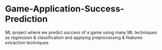 # Game-Application-Success-Prediction
ML project where we predict success of a game using many ML techniques as regression &amp; classification and applying preprocessing &amp; features extraction techniques 
